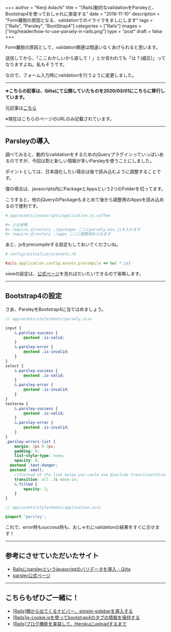 +++
author = "Kenji Adachi"
title = "[Rails]動的なvalidationをParsleyと、Bootstrap4を使っておしゃれに実装する"
date = "2018-11-10"
description = "Form離脱の原因となる、validationでのイライラをましにします"
tags = ["Rails", "Parsley", "BootStrap4"]
categories = ["Rails"]
images  = ["img/header/how-to-use-parsely-in-rails.png"]
type = "post"
draft =  false
+++

Form離脱の原因として、validation関連は間違いなくあげられると思います。

送信してから、「ここおかしいから直して！」とか言われても「は？(威圧)」ってなりますよね。私もそうです。

なので、フォーム入力時にvalidationを行うように変更しました。

---------

**※こちらの記事は、Qiitaにて公開していたものを2020/03/01にこちらに移行しています。**

元記事は[こちら](https://qiita.com/dach1_ken/items/7d77f2b7c0d75ec9b53c)

※現在はこちらのページのURLのみ記載されています。

--------

## Parsleyの導入

調べてみると、動的なvalidationをするためのjQueryプラグインっていっぱいあるのですが、今回は割と新しい情報が多いParsleyを使うことにしました。


ポイントとしては、日本語化したい場合は後で読み込むように調整することです。

僕の場合は、javascripts内にPackageとAppsという2つのFolderを切ってます。

こうすると、他のjQueryのPackageもまとめて後から調整用のAppsを読み込めるので便利です。

```coffeescript
# app/assets/javascripts/application.js.coffee

#= 上は省略
#= require_directory ./packages ここにparsely.min.jsを入れます
#= require_directory ./apps ここに調整用を入れます
```

あと、jsをprecompileする設定もしておいてくださいね。

```ruby
# config/initializers/assets.rb

Rails.application.config.assets.precompile += %w( *.js)
```

viewの設定は、[公式ページ](https://parsleyjs.org/)を見ればだいたいできるので省略します。

-----

## Bootstrap4の設定

さあ、ParsleyをBootstrap4に当てはめましょう。

```scss
// app/assets/stylesheets/parsely.scss

input {
	&.parsley-success {
		@extend .is-valid;
	}
	&.parsley-error {
		@extend .is-invalid;
	}
}
select {
	&.parsley-success {
		@extend .is-valid;
	}
	&.parsley-error {
		@extend .is-invalid;
	}
}
textarea {
	&.parsley-success {
		@extend .is-valid;
	}
	&.parsley-error {
		@extend .is-invalid;
	}
}
.parsley-errors-list {
	margin: 2px 0 3px;
	padding: 0;
	list-style-type: none;
	opacity: 0;
  @extend .text-danger;
  @extend .small;
	//Instead of the line below you could use @include transition($transition-1, $transition-2, $transition-3, $transition-4, $transition-5, $transition-6, $transition-7, $transition-8, $transition-9, $transition-10)
	transition: all .3s ease-in;
	&.filled {
		opacity: 1;
	}
}

```

```scss
// app/assets/stylesheets/application.scss

@import 'parsley';
```

これで、error時もsuccess時も、おしゃれにvalidationの結果をすぐに示せます！

-------

## 参考にさせていただいたサイト

- [Railsにparsleyというjavascriptのバリデータを導入 - Qiita](https://qiita.com/mekemo_dao/items/4875a45c971091401ff1)
- [parsley公式ページ](https://parsleyjs.org/)

-------

## こちらもぜひご一緒に！

- [[Rails]横から出てくるナビバー、simple-sidebarを導入する](../../blog/how-to-install-simple-sidebar/)
- [[Rails]js-cookie.jsを使ってbootstrap4のタブの情報を保持する](../../blog/how-to-retain-the-information-of-bootstrap4-tab-using-js-cookie/)
- [[Rails]ブログ機能を実装して、Herokuにuploadするまで](../../blog/how-to-create-blog-in-rails/)

